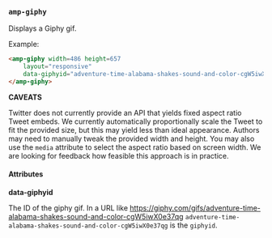 <!---
Copyright 2015 The AMP HTML Authors. All Rights Reserved.

Licensed under the Apache License, Version 2.0 (the "License");
you may not use this file except in compliance with the License.
You may obtain a copy of the License at

      http://www.apache.org/licenses/LICENSE-2.0

Unless required by applicable law or agreed to in writing, software
distributed under the License is distributed on an "AS-IS" BASIS,
WITHOUT WARRANTIES OR CONDITIONS OF ANY KIND, either express or implied.
See the License for the specific language governing permissions and
limitations under the License.
-->

### <a name="amp-giphy"></a> `amp-giphy`

Displays a Giphy gif.

Example:
```html
<amp-giphy width=486 height=657
    layout="responsive"
    data-giphyid="adventure-time-alabama-shakes-sound-and-color-cgW5iwX0e37qg">
</amp-giphy>
```

**CAVEATS**

Twitter does not currently provide an API that yields fixed aspect ratio Tweet embeds. We currently automatically proportionally scale the Tweet to fit the provided size, but this may yield less than ideal appearance. Authors may need to manually tweak the provided width and height. You may also use the `media` attribute to select the aspect ratio based on screen width. We are looking for feedback how feasible this approach is in practice.

#### Attributes

**data-giphyid**

The ID of the giphy gif. In a URL like https://giphy.com/gifs/adventure-time-alabama-shakes-sound-and-color-cgW5iwX0e37qg `adventure-time-alabama-shakes-sound-and-color-cgW5iwX0e37qg` is the `giphyid`.

